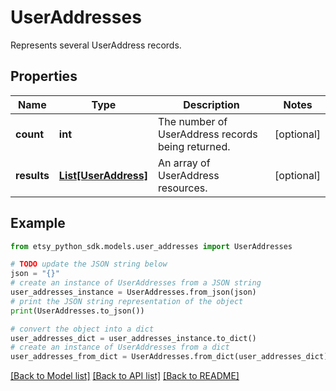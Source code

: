 # UserAddresses

Represents several UserAddress records.

## Properties

Name | Type | Description | Notes
------------ | ------------- | ------------- | -------------
**count** | **int** | The number of UserAddress records being returned. | [optional] 
**results** | [**List[UserAddress]**](UserAddress.md) | An array of UserAddress resources. | [optional] 

## Example

```python
from etsy_python_sdk.models.user_addresses import UserAddresses

# TODO update the JSON string below
json = "{}"
# create an instance of UserAddresses from a JSON string
user_addresses_instance = UserAddresses.from_json(json)
# print the JSON string representation of the object
print(UserAddresses.to_json())

# convert the object into a dict
user_addresses_dict = user_addresses_instance.to_dict()
# create an instance of UserAddresses from a dict
user_addresses_from_dict = UserAddresses.from_dict(user_addresses_dict)
```
[[Back to Model list]](../README.md#documentation-for-models) [[Back to API list]](../README.md#documentation-for-api-endpoints) [[Back to README]](../README.md)


